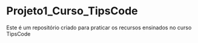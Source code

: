 # Projeto1_Curso_TipsCode
Este é um repositório criado para praticar os recursos ensinados no curso TipsCode
